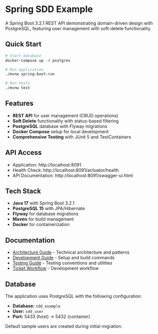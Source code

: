 # Spring SDD Example

A Spring Boot 3.2.1 REST API demonstrating domain-driven design with PostgreSQL, featuring user management with soft-delete functionality.

## Quick Start

```bash
# Start database
docker-compose up -d postgres

# Run application
./mvnw spring-boot:run

# Run tests
./mvnw test
```

## Features

- **REST API** for user management (CRUD operations)
- **Soft Delete** functionality with status-based filtering
- **PostgreSQL** database with Flyway migrations
- **Docker Compose** setup for local development
- **Comprehensive Testing** with JUnit 5 and TestContainers

## API Access

- Application: http://localhost:8091
- Health Check: http://localhost:8091/actuator/health
- API Documentation: http://localhost:8091/swagger-ui.html

## Tech Stack

- **Java 17** with Spring Boot 3.2.1
- **PostgreSQL 15** with JPA/Hibernate
- **Flyway** for database migrations
- **Maven** for build management
- **Docker** for containerization

## Documentation

- [Architecture Guide](docs/ARCHITECTURE.md) - Technical architecture and patterns
- [Development Guide](docs/DEVELOPMENT.md) - Setup and build commands
- [Testing Guide](docs/TESTING.md) - Testing conventions and utilities
- [Ticket Workflow](docs/TICKETS.md) - Development workflow

## Database

The application uses PostgreSQL with the following configuration:
- **Database:** `sdd_example`
- **User:** `sdd_user`
- **Port:** 5433 (host) → 5432 (container)

Default sample users are created during initial migration.